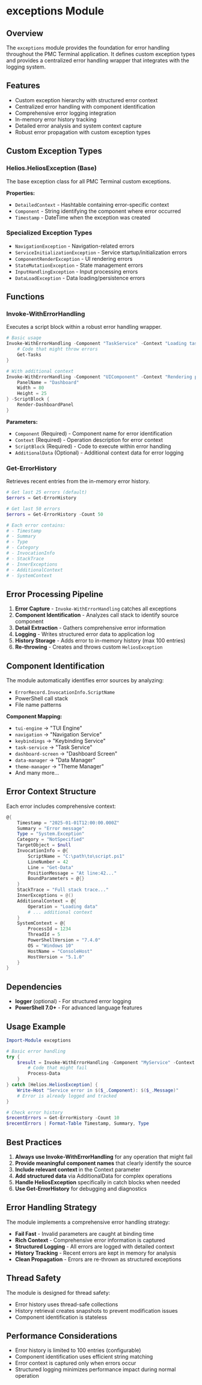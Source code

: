 # exceptions Module

## Overview
The `exceptions` module provides the foundation for error handling throughout the PMC Terminal application. It defines custom exception types and provides a centralized error handling wrapper that integrates with the logging system.

## Features
- Custom exception hierarchy with structured error context
- Centralized error handling with component identification
- Comprehensive error logging integration
- In-memory error history tracking
- Detailed error analysis and system context capture
- Robust error propagation with custom exception types

## Custom Exception Types

### Helios.HeliosException (Base)
The base exception class for all PMC Terminal custom exceptions.

**Properties:**
- `DetailedContext` - Hashtable containing error-specific context
- `Component` - String identifying the component where error occurred
- `Timestamp` - DateTime when the exception was created

### Specialized Exception Types
- `NavigationException` - Navigation-related errors
- `ServiceInitializationException` - Service startup/initialization errors
- `ComponentRenderException` - UI rendering errors
- `StateMutationException` - State management errors
- `InputHandlingException` - Input processing errors
- `DataLoadException` - Data loading/persistence errors

## Functions

### Invoke-WithErrorHandling
Executes a script block within a robust error handling wrapper.

```powershell
# Basic usage
Invoke-WithErrorHandling -Component "TaskService" -Context "Loading tasks" -ScriptBlock {
    # Code that might throw errors
    Get-Tasks
}

# With additional context
Invoke-WithErrorHandling -Component "UIComponent" -Context "Rendering panel" -AdditionalData @{
    PanelName = "Dashboard"
    Width = 80
    Height = 25
} -ScriptBlock {
    Render-DashboardPanel
}
```

**Parameters:**
- `Component` (Required) - Component name for error identification
- `Context` (Required) - Operation description for error context
- `ScriptBlock` (Required) - Code to execute within error handling
- `AdditionalData` (Optional) - Additional context data for error logging

### Get-ErrorHistory
Retrieves recent entries from the in-memory error history.

```powershell
# Get last 25 errors (default)
$errors = Get-ErrorHistory

# Get last 50 errors
$errors = Get-ErrorHistory -Count 50

# Each error contains:
# - Timestamp
# - Summary
# - Type
# - Category
# - InvocationInfo
# - StackTrace
# - InnerExceptions
# - AdditionalContext
# - SystemContext
```

## Error Processing Pipeline

1. **Error Capture** - `Invoke-WithErrorHandling` catches all exceptions
2. **Component Identification** - Analyzes call stack to identify source component
3. **Detail Extraction** - Gathers comprehensive error information
4. **Logging** - Writes structured error data to application log
5. **History Storage** - Adds error to in-memory history (max 100 entries)
6. **Re-throwing** - Creates and throws custom `HeliosException`

## Component Identification

The module automatically identifies error sources by analyzing:
- `ErrorRecord.InvocationInfo.ScriptName`
- PowerShell call stack
- File name patterns

**Component Mapping:**
- `tui-engine` → "TUI Engine"
- `navigation` → "Navigation Service"
- `keybindings` → "Keybinding Service"
- `task-service` → "Task Service"
- `dashboard-screen` → "Dashboard Screen"
- `data-manager` → "Data Manager"
- `theme-manager` → "Theme Manager"
- And many more...

## Error Context Structure

Each error includes comprehensive context:

```powershell
@{
    Timestamp = "2025-01-01T12:00:00.000Z"
    Summary = "Error message"
    Type = "System.Exception"
    Category = "NotSpecified"
    TargetObject = $null
    InvocationInfo = @{
        ScriptName = "C:\path\to\script.ps1"
        LineNumber = 42
        Line = "Get-Data"
        PositionMessage = "At line:42..."
        BoundParameters = @{}
    }
    StackTrace = "Full stack trace..."
    InnerExceptions = @()
    AdditionalContext = @{
        Operation = "Loading data"
        # ... additional context
    }
    SystemContext = @{
        ProcessId = 1234
        ThreadId = 5
        PowerShellVersion = "7.4.0"
        OS = "Windows 10"
        HostName = "ConsoleHost"
        HostVersion = "5.1.0"
    }
}
```

## Dependencies
- **logger** (optional) - For structured error logging
- **PowerShell 7.0+** - For advanced language features

## Usage Example

```powershell
Import-Module exceptions

# Basic error handling
try {
    $result = Invoke-WithErrorHandling -Component "MyService" -Context "Processing data" -ScriptBlock {
        # Code that might fail
        Process-Data
    }
} catch [Helios.HeliosException] {
    Write-Host "Service error in $($_.Component): $($_.Message)"
    # Error is already logged and tracked
}

# Check error history
$recentErrors = Get-ErrorHistory -Count 10
$recentErrors | Format-Table Timestamp, Summary, Type
```

## Best Practices

1. **Always use Invoke-WithErrorHandling** for any operation that might fail
2. **Provide meaningful component names** that clearly identify the source
3. **Include relevant context** in the Context parameter
4. **Add structured data** via AdditionalData for complex operations
5. **Handle HeliosException** specifically in catch blocks when needed
6. **Use Get-ErrorHistory** for debugging and diagnostics

## Error Handling Strategy

The module implements a comprehensive error handling strategy:

- **Fail Fast** - Invalid parameters are caught at binding time
- **Rich Context** - Comprehensive error information is captured
- **Structured Logging** - All errors are logged with detailed context
- **History Tracking** - Recent errors are kept in memory for analysis
- **Clean Propagation** - Errors are re-thrown as structured exceptions

## Thread Safety

The module is designed for thread safety:
- Error history uses thread-safe collections
- History retrieval creates snapshots to prevent modification issues
- Component identification is stateless

## Performance Considerations

- Error history is limited to 100 entries (configurable)
- Component identification uses efficient string matching
- Error context is captured only when errors occur
- Structured logging minimizes performance impact during normal operation
